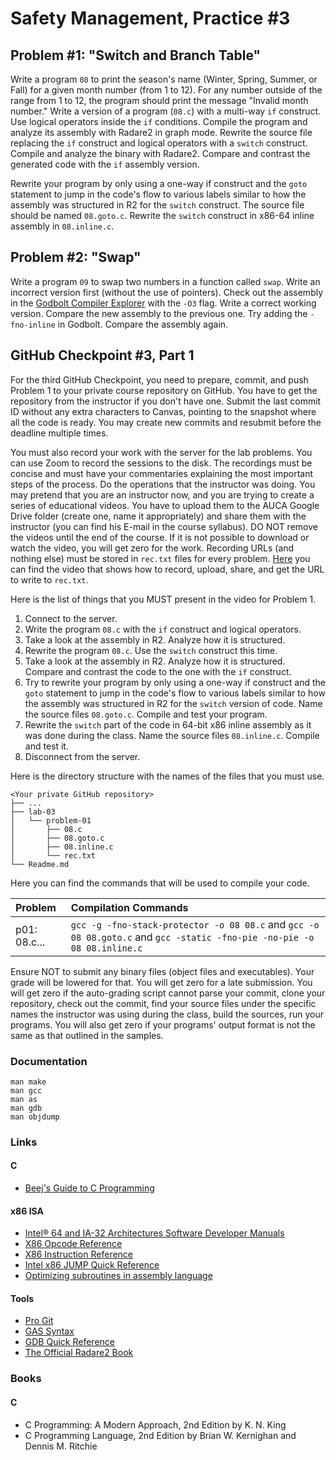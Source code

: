 Safety Management, Practice #3
==============================

## Problem #1: "Switch and Branch Table"

Write a program `08` to print the season's name (Winter, Spring, Summer, or
Fall) for a given month number (from 1 to 12). For any number outside of the
range from 1 to 12, the program should print the message "Invalid month number."
Write a version of a program (`08.c`) with a multi-way `if` construct. Use
logical operators inside the `if` conditions. Compile the program and analyze
its assembly with Radare2 in graph mode. Rewrite the source file replacing the
`if` construct and logical operators with a `switch` construct. Compile and
analyze the binary with Radare2. Compare and contrast the generated code with
the `if` assembly version.

Rewrite your program by only using a one-way if construct and the `goto`
statement to jump in the code's flow to various labels similar to how the
assembly was structured in R2 for the `switch` construct. The source file should
be named `08.goto.c`. Rewrite the `switch` construct in x86-64 inline assembly
in `08.inline.c`.

## Problem #2: "Swap"

Write a program `09` to swap two numbers in a function called `swap`. Write
an incorrect version first (without the use of pointers). Check out the
assembly in the [Godbolt Compiler Explorer](https://godbolt.org) with the
`-O3` flag. Write a correct working version. Compare the new assembly to
the previous one. Try adding the `-fno-inline` in Godbolt. Compare the
assembly again.

## GitHub Checkpoint #3, Part 1

For the third GitHub Checkpoint, you need to prepare, commit, and push Problem
1 to your private course repository on GitHub. You have to get the
repository from the instructor if you don't have one. Submit the last commit ID
without any extra characters to Canvas, pointing to the snapshot where all the
code is ready. You may create new commits and resubmit before the deadline
multiple times.

You must also record your work with the server for the lab problems. You can use
Zoom to record the sessions to the disk. The recordings must be concise and must
have your commentaries explaining the most important steps of the process. Do
the operations that the instructor was doing. You may pretend that you are an
instructor now, and you are trying to create a series of educational videos. You
have to upload them to the AUCA Google Drive folder (create one, name it
appropriately) and share them with the instructor (you can find his E-mail in
the course syllabus). DO NOT remove the videos until the end of the course. If
it is not possible to download or watch the video, you will get zero for the
work. Recording URLs (and nothing else) must be stored in `rec.txt` files for
every problem. [Here](https://drive.google.com/file/d/1Q_jFnOCQbJGYS1Ky8rfQ-F389PVioOYV)
you can find the video that shows how to record, upload, share, and get the URL
to write to `rec.txt`.

Here is the list of things that you MUST present in the video for Problem 1.

1. Connect to the server.
2. Write the program `08.c` with the `if` construct and logical operators.
3. Take a look at the assembly in R2. Analyze how it is structured.
4. Rewrite the program `08.c`. Use the `switch` construct this time.
5. Take a look at the assembly in R2. Analyze how it is structured. Compare and
   contrast the code to the one with the `if` construct.
6. Try to rewrite your program by only using a one-way if construct and
   the `goto` statement to jump in the code's flow to various labels similar
   to how the assembly was structured in R2 for the `switch` version of code.
   Name the source files `08.goto.c`. Compile and test your program.
7. Rewrite the `switch` part of the code in 64-bit x86 inline assembly as it was
   done during the class. Name the source files `08.inline.c`. Compile and test
   it.
8. Disconnect from the server.

Here is the directory structure with the names of the files that you must use.

```
<Your private GitHub repository>
├── ...
├── lab-03
│   └── problem-01
│       ├── 08.c
│       ├── 08.goto.c
│       ├── 08.inline.c
│       └── rec.txt
└── Readme.md
```

Here you can find the commands that will be used to compile your code.

| Problem             | Compilation Commands                                                                                                    |
| :------------------ | :---------------------------------------------------------------------------------------------------------------------- |
| p01: 08.c...        | `gcc -g -fno-stack-protector -o 08 08.c` and `gcc -o 08 08.goto.c` and `gcc -static -fno-pie -no-pie -o 08 08.inline.c` |

Ensure NOT to submit any binary files (object files and executables). Your grade
will be lowered for that. You will get zero for a late submission. You will get
zero if the auto-grading script cannot parse your commit, clone your repository,
check out the commit, find your source files under the specific names the
instructor was using during the class, build the sources, run your programs. You
will also get zero if your programs' output format is not the same as that
outlined in the samples.

### Documentation

    man make
    man gcc
    man as
    man gdb
    man objdump

### Links

#### C

* [Beej's Guide to C Programming](https://beej.us/guide/bgc)

#### x86 ISA

* [Intel® 64 and IA-32 Architectures Software Developer Manuals](https://software.intel.com/en-us/articles/intel-sdm)
* [X86 Opcode Reference](http://ref.x86asm.net/index.html)
* [X86 Instruction Reference](http://www.felixcloutier.com/x86)
* [Intel x86 JUMP Quick Reference](http://www.unixwiz.net/techtips/x86-jumps.html)
* [Optimizing subroutines in assembly language](https://www.agner.org/optimize/optimizing_assembly.pdf)

#### Tools

* [Pro Git](https://git-scm.com/book/en/v2)
* [GAS Syntax](https://en.wikibooks.org/wiki/X86_Assembly/GAS_Syntax)
* [GDB Quick Reference](https://users.ece.utexas.edu/~adnan/gdb-refcard.pdf)
* [The Official Radare2 Book](https://book.rada.re)

### Books

#### C

* C Programming: A Modern Approach, 2nd Edition by K. N. King
* C Programming Language, 2nd Edition by Brian W. Kernighan and Dennis M. Ritchie
